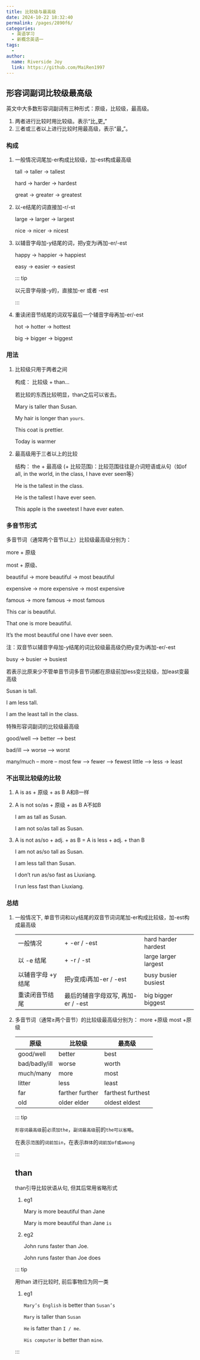 ```yaml
---
title: 比较级与最高级
date: 2024-10-22 18:32:40
permalink: /pages/2890f6/
categories:
  - 英语学习
  - 新概念英语一
tags:
  - 
author: 
  name: Riverside Joy
  link: https://github.com/MaiRen1997
---
```

## 形容词副词比较级最高级

英文中大多数形容词副词有三种形式：原级，比较级，最高级。

1. 两者进行比较时用比较级。表示“比„更„”
2. 三者或三者以上进行比较时用最高级，表示“最„”。

### 构成

1. 一般情况词尾加-er构成比较级，加-est构成最高级

   tall -> taller -> tallest

   hard -> harder -> hardest

   great -> greater -> greatest

2. 以-e结尾的词直接加-r/-st

   large -> larger -> largest

   nice -> nicer -> nicest

3. 以辅音字母加-y结尾的词，把y变为i再加-er/-est

   happy -> happier -> happiest

   easy -> easier -> easiest

   ::: tip

   以元音字母接-y的，直接加-er 或者 -est

   :::

4. 重读闭音节结尾的词双写最后一个辅音字母再加-er/-est

   hot -> hotter -> hottest

   big -> bigger -> biggest

### 用法

1. 比较级只用于两者之间

   构成： 比较级 + than…

   若比较的东西比较明显，than之后可以省去。

   Mary is taller than Susan.

   My hair is longer than `yours`.

   This coat is prettier.

   Today is warmer

2. 最高级用于三者以上的比较

   结构：
   the + 最高级 (+ 比较范围)：比较范围往往是介词短语或从句（如of all, in the world, in the class, I have ever seen等）

   He is the tallest in the class.

   He is the tallest I have ever seen.

   This apple is the sweetest I have ever eaten.

### 多音节形式

多音节词（通常两个音节以上）比较级最高级分别为：

more + 原级

most + 原级、

beautiful -> more beautiful -> most beautiful

expensive -> more expensive -> most expensive

famous -> more famous -> most famous	

This car is beautiful.

That one is more beautiful.

It’s the most beautiful one I have ever seen.

注：双音节以辅音字母加-y结尾的词比较级最高级仍把y变为i再加-er/-est

busy -> busier -> busiest

若表示比原来少不管单音节词多音节词都在原级前加less变比较级，加least变最高级

Susan is tall.

I am less tall.

I am the least tall in the class.

特殊形容词副词的比较级最高级

good/well –> better –> best

bad/ill –> worse –> worst

many/much – more – most
few –> fewer –> fewest
little –> less -> least

### 不出现比较级的比较

1. A is as + 原级 + as B A和B一样

2. A is not so/as + 原级 + as B A不如B

   I am as tall as Susan.

   I am not so/as tall as Susan.

3. A is not as/so + adj. + as B      =     A is less + adj. + than B

   I am not as/so tall as Susan.

   I am less tall than Susan.

   I don’t run as/so fast as Liuxiang.

   I run less fast than Liuxiang.

### 总结

1. 一般情况下, 单音节词和以y结尾的双音节词词尾加-er构成比较级，加-est构成最高级

   |                    |                                    |                      |
   | ------------------ | ---------------------------------- | -------------------- |
   | 一般情况           | + -er / -est                       | hard harder hardest  |
   | 以 -e 结尾         | + -r / -st                         | large larger largest |
   | 以辅音字母 +y 结尾 | 把y变成i再加-er / -est             | busy busier busiest  |
   | 重读闭音节结尾     | 最后的辅音字母双写, 再加-er / -est | big bigger biggest   |

2. 多音节词（通常≥两个音节）的比较级最高级分别为： more +原级 most +原级

   | 原级          | 比较级          | 最高级            |
   | ------------- | --------------- | ----------------- |
   | good/well     | better          | best              |
   | bad/badly/ill | worse           | worth             |
   | much/many     | more            | most              |
   | litter        | less            | least             |
   | far           | farther further | farthest furthest |
   | old           | older elder     | oldest eldest     |

   ::: tip 

   `形容词最高级`前`必须加the`，`副词最高级`前的`the可以省略`。

   在表示`范围`的`词前加in`，在表示`群体`的`词前加of或among`

   :::

   ## than

   than引导比较状语从句, 但其后常用省略形式

   1. eg1

      Mary is more beautiful than Jane

      Mary is more beautiful than Jane `is`

   2. eg2

      John runs faster than Joe.

      John runs faster than Joe does

   ::: tip 

   用than 进行比较时, 前后事物应为同一类

   1. eg1

      `Mary’s English` is better than `Susan’s`

      `Mary` is taller than `Susan`

      `He` is fatter than `I / me`.

      `His computer` is better than `mine`.

   :::

   

   

















